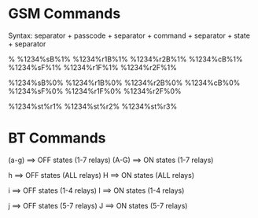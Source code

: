 # GSM Commands

  Syntax:
    separator + passcode + separator + command + separator + state + separator
  
  %
  %1234%sB%1%
  %1234%r1B%1%
  %1234%r2B%1%
  %1234%cB%1%
  %1234%sF%1%
  %1234%r1F%1%
  %1234%r2F%1%

  %1234%sB%0%
  %1234%r1B%0%
  %1234%r2B%0%
  %1234%cB%0%
  %1234%sF%0%
  %1234%r1F%0%
  %1234%r2F%0%

  %1234%st%r1%
  %1234%st%r2%
  %1234%st%r3%


# BT Commands
(a-g) ==> OFF states (1-7 relays)
(A-G) ==> ON states (1-7 relays)

h ==> OFF states (ALL relays)
H ==> ON states (ALL relays)

i ==> OFF states (1-4 relays)
I ==> ON states (1-4 relays)

j ==> OFF states (5-7 relays)
J ==> ON states (5-7 relays)
